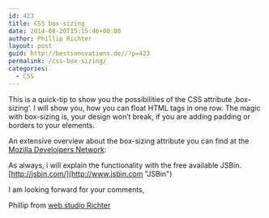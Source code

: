 ```yaml
---
id: 423
title: CSS box-sizing
date: 2014-08-20T15:15:46+00:00
author: Phillip Richter
layout: post
guid: http://bestinnovations.de//?p=423
permalink: /css-box-sizing/
categories:
  - CSS
---
```

This is a quick-tip to show you the possibilities of the CSS attribute &#8218;box-sizing&#8216;. I will show you, how you can float HTML tags in one row. The magic with box-sizing is, your design won&#8217;t break, if you are adding padding or borders to your elements.

An extensive overview about the box-sizing attribute you can find at the [Mozilla Develoipers Network](https://developer.mozilla.org/en-US/docs/Web/CSS/box-sizinghttp:// "MDN Box-sizing"):

As always, i will explain the functionality with the free available JSBin. [http://jsbin.com/](http://www.jsbin.com "JSBin")

I am looking forward for your comments,

Phillip from [web.studio Richter](http://berlins-webdesigner.de/ "web.studio Richter")